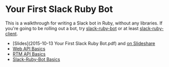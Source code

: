 Your First Slack Ruby Bot
=========================

This is a walkthrough for writing a Slack bot in Ruby, without any libraries. If you're going to be rolling out a bot, try [slack-ruby-bot](https://github.com/dblock/slack-ruby-bot) or at least [slack-ruby-client](https://github.com/dblock/slack-ruby-client).

* [Slides](2015-10-13 Your First Slack Ruby Bot.pdf) and [on Slideshare](http://www.slideshare.net/dblockdotorg/your-first-slack-ruby-bot)
* [Web API Basics](WEB.md)
* [RTM API Basics](RTM.md)
* [Slack-Ruby-Bot Basics](BOT.md)
